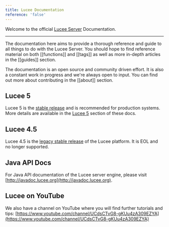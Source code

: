 ```yaml
---
title: Lucee Documentation
reference: 'false'
---
```


Welcome to the official [Lucee Server](https://lucee.org) Documentation. 

---

The documentation here aims to provide a thorough reference and guide to all things to do with the Lucee Server. You should hope to find reference material on both [[functions]] and [[tags]] as well as more in-depth articles in the [[guides]] section.

The documentation is an open source and community driven effort. It is also a constant work in progress and we're always open to input. You can find out more about contributing in the [[about]] section.

## Lucee 5
Lucee 5 is the [stable release](https://lucee.org/downloads.html) and is recommended for production systems. More details are available in the [Lucee 5](/guides/lucee-5.html) section of these docs.

## Lucee 4.5
Lucee 4.5 is the [legacy stable release](https://lucee.org/downloads.html) of the Lucee platform. It is EOL and no longer supported.

## Java API Docs
For Java API documentation of the Lucee server engine, please visit [http://javadoc.lucee.org](http://javadoc.lucee.org).

## Lucee on YouTube
We also have a channel on YouTube where you will find further tutorials and tips: [https://www.youtube.com/channel/UCdsCTvG8-gKUu4zA309EZYA](https://www.youtube.com/channel/UCdsCTvG8-gKUu4zA309EZYA)
